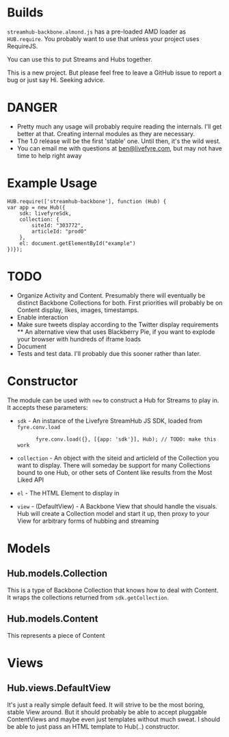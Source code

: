 # Builds

`streamhub-backbone.almond.js` has a pre-loaded AMD loader as `HUB.require`. You probably want to use that unless your project uses RequireJS.

You can use this to put Streams and Hubs together.

This is a new project. But please feel free to leave a GitHub issue to report a bug or just say Hi. Seeking advice.

# DANGER

* Pretty much any usage will probably require reading the internals. I'll get better at that. Creating internal modules as they are necessary.
* The 1.0 release will be the first 'stable' one. Until then, it's the wild west.
* You can email me with questions at ben@livefyre.com, but may not have time to help right away

# Example Usage

    HUB.require(['streamhub-backbone'], function (Hub) {
    var app = new Hub({
        sdk: livefyreSdk,
        collection: {
            siteId: "303772",
            articleId: "prod0"
        },
        el: document.getElementById("example")
    })});

# TODO

* Organize Activity and Content. Presumably there will eventually be distinct Backbone Collections for both. First priorities will probably be on Content display, likes, images, timestamps.
* Enable interaction
* Make sure tweets display according to the Twitter display requirements
** An alternative view that uses Blackberry Pie, if you want to explode your browser with hundreds of iframe loads
* Document
* Tests and test data. I'll probably due this sooner rather than later.

# Constructor

The module can be used with `new` to construct a Hub for Streams to play in. It accepts these parameters:

* `sdk` - An instance of the Livefyre StreamHub JS SDK, loaded from `fyre.conv.load`

            fyre.conv.load({}, [{app: 'sdk'}], Hub); // TODO: make this work

* `collection` - An object with the siteid and articleId of the Collection you want to display. There will someday be support for many Collections bound to one Hub, or other sets of Content like results from the Most Liked API
* `el` - The HTML Element to display in
* `view` - (DefaultView) - A Backbone View that should handle the visuals. Hub will create a Collection model and start it up, then proxy to your View for arbitrary forms of hubbing and streaming

# Models

## Hub.models.Collection

This is a type of Backbone Collection that knows how to deal with Content. It wraps the collections returned from `sdk.getCollection`.

## Hub.models.Content

This represents a piece of Content 

# Views

## Hub.views.DefaultView

It's just a really simple default feed. It will strive to be the most boring, stable View around. But it should probably be able to accept pluggable ContentViews and maybe even just templates without much sweat. I should be able to just pass an HTML template to Hub(..) constructor.
